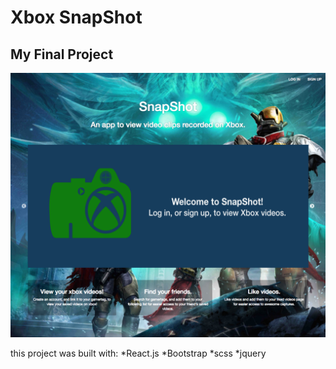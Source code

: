 # Xbox SnapShot
## My Final Project

![Home Page](app/images/readme-images/final-project-home.png)


this project was built with:
*React.js
*Bootstrap
*scss
*jquery
